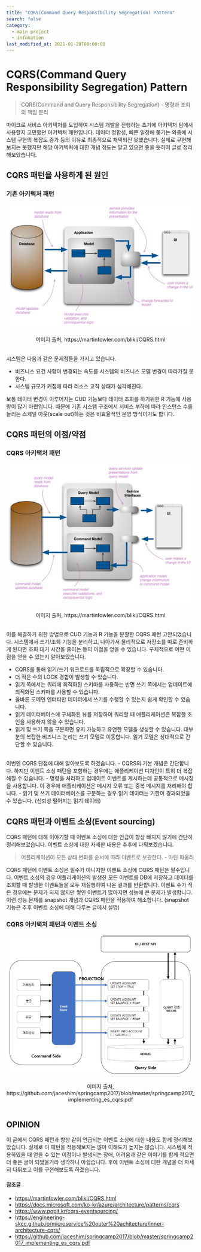 ```yaml
---
title: "CQRS(Command Query Responsibility Segregation) Pattern"
search: false
category: 
  - main project
  - infomation
last_modified_at: 2021-01-20T00:00:00
---
```


# CQRS(Command Query Responsibility Segregation) Pattern<br>

> CQRS(Command and Query Responsibility Segregation) - 명령과 조회의 책임 분리

마이크로 서비스 아키텍처를 도입하여 시스템 개발을 진행하는 초기에 아키텍처 팀에서 사용할지 고민했던 아키텍처 패턴입니다. 
데이터 정합성, 빠쁜 일정에 쫒기는 와중에 시스템 구현의 복잡도 증가 등의 이유로 최종적으로 채택되진 못했습니다. 
실제로 구현해보지는 못했지만 해당 아키텍처에 대한 개념 정도는 알고 있으면 좋을 듯하여 글로 정리해보았습니다.

## CQRS 패턴을 사용하게 된 원인

### 기존 아키텍처 패턴
<p align="center"><img src="/images/cqrs-pattern-1.JPG"></p>
<center>이미지 출처, https://martinfowler.com/bliki/CQRS.html</center><br>

시스템은 다음과 같은 문제점들을 가지고 있습니다.
- 비즈니스 요건 사항이 변경되는 속도를 시스템의 비즈니스 모델 변경이 따라가질 못한다.
- 시스템 규모가 커짐에 따라 리소스 교착 상태가 심각해진다.

보통 데이터 변경이 이루어지는 CUD 기능보다 데이터 조회를 하기위한 R 기능에 사용량이 많기 마련입니다.
때문에 기존 시스템 구조에서 서비스 부하에 따라 인스턴스 수를 늘리는 스케일 아웃(scale out)하는 것은 비효율적인 운영 방식이기도 합니다. 

## CQRS 패턴의 이점/약점

### CQRS 아키택처 패턴
<p align="center"><img src="/images/cqrs-pattern-2.JPG"></p>
<center>이미지 출처, https://martinfowler.com/bliki/CQRS.html</center><br>

이를 해결하기 위한 방법으로 CUD 기능과 R 기능을 분할한 CQRS 패턴 고안되었습니다. 
시스템에서 쓰기/조회 기능을 분리하고, 나아가서 물리적으로 저장소를 따로 준비하게 된다면 조회 대기 시간을 줄이는 등의 이점을 얻을 수 있습니다. 
구체적으로 어떤 이점을 얻을 수 있는지 알아보았습니다.
- CQRS를 통해 읽기/쓰기 워크로드를 독립적으로 확장할 수 있습니다.
- 더 적은 수의 LOCK 경합이 발생할 수 있습니다.
- 읽기 쪽에서는 쿼리에 최적화된 스키마를 사용하는 반면 쓰기 쪽에서는 업데이트에 최적화된 스키마를 사용할 수 있습니다.
- 올바른 도메인 엔터티만 데이터에서 쓰기를 수행할 수 있는지 쉽게 확인할 수 있습니다.
- 읽기 데이터베이스에 구체화된 뷰를 저장하여 쿼리할 때 애플리케이션은 복잡한 조인을 사용하지 않을 수 있습니다.
- 읽기 및 쓰기 쪽을 구분하면 유지 가능하고 유연한 모델을 생성할 수 있습니다. 
  대부분의 복잡한 비즈니스 논리는 쓰기 모델로 이동합니다. 읽기 모델은 상대적으로 간단할 수 있습니다.

<br>
이번엔 CQRS 단점에 대해 알아보도록 하겠습니다.
- CQRS의 기본 개념은 간단합니다. 하지만 이벤트 소싱 패턴을 포함하는 경우에는 애플리케이션 디자인이 특히 더 복잡해질 수 있습니다.
- 명령을 처리하고 업데이트 이벤트를 게시하는데 공통적으로 메시징을 사용합니다. 이 경우에 애플리케이션은 메시지 오류 또는 중복 메시지를 처리해야 합니다.
- 읽기 및 쓰기 데이터베이스를 구분하는 경우 읽기 데이터는 기한이 경과되었을 수 있습니다. (신뢰성 떨어지는 읽기 데이터)

## CQRS 패턴과 이벤트 소싱(Event sourcing)
CQRS 패턴에 대해 이야기할 때 이벤트 소싱에 대한 언급이 항상 빠지지 않기에 간단히 정리해보았습니다. 
이벤트 소싱에 대한 자세한 내용은 추후에 다뤄보겠습니다. 

> 어플리케이션이 모든 상태 변화를 순서에 따라 이벤트로 보관한다. - 마틴 파울러

CQRS 패턴에 이벤트 소싱은 필수가 아니지만 이벤트 소싱에 CQRS 패턴은 필수입니다.
이벤트 소싱의 경우 어플리케이션의 발생한 모든 이벤트를 DB에 저장하고 데이터를 조회할 때 발생한 이벤트들을 모두 재실행하여 나온 결과를 반환합니다. 
이벤트 수가 적은 경우에는 문제가 되지 않지만 쌓인 이벤트가 많아지면 성능에 큰 문제가 발생합니다. 
이런 성능 문제를 snapshot 개념과 CQRS 패턴을 적용하여 해소합니다. (snapshot 기능은 추후 이벤트 소싱에 대해 다루는 글에서 설명)

### CQRS 아키택처 패턴과 이벤트 소싱
<p align="center"><img src="/images/cqrs-pattern-3.JPG"></p>
<center>이미지 출처, https://github.com/jaceshim/springcamp2017/blob/master/springcamp2017_implementing_es_cqrs.pdf</center><br>

## OPINION
이 글에서 CQRS 패턴과 항상 같이 언급되는 이벤트 소싱에 대한 내용도 함께 정리해보았습니다. 
실제로 이 패턴을 적용해보지는 않아 이해도가 높지는 않습니다. 
시스템에 적용하였을 때 얻을 수 있는 이점이나 발생되는 장애, 어려움과 같은 이야기를 함께 적으면 더 좋은 글이 되었을거라 생각하니 아쉽습니다. 
후에 이벤트 소싱에 대한 개념을 더 자세히 다뤄보고 이를 구현해보도록 하겠습니다.

#### 참조글
- <https://martinfowler.com/bliki/CQRS.html>
- <https://docs.microsoft.com/ko-kr/azure/architecture/patterns/cqrs>
- <https://www.popit.kr/cqrs-eventsourcing/>
- <https://engineering-skcc.github.io/microservice%20outer%20achitecture/inner-architecture-cqrs/>
- <https://github.com/jaceshim/springcamp2017/blob/master/springcamp2017_implementing_es_cqrs.pdf>